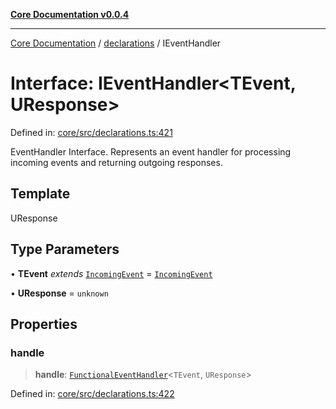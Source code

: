 [**Core Documentation v0.0.4**](../../README.md)

***

[Core Documentation](../../modules.md) / [declarations](../README.md) / IEventHandler

# Interface: IEventHandler\<TEvent, UResponse\>

Defined in: [core/src/declarations.ts:421](https://github.com/stonemjs/core/blob/4b1b931e44a5db2600109fa7ae2a8b532ed77730/src/declarations.ts#L421)

EventHandler Interface.
Represents an event handler for processing incoming events and returning outgoing responses.

## Template

UResponse

## Type Parameters

• **TEvent** *extends* [`IncomingEvent`](../../events/IncomingEvent/classes/IncomingEvent.md) = [`IncomingEvent`](../../events/IncomingEvent/classes/IncomingEvent.md)

• **UResponse** = `unknown`

## Properties

### handle

> **handle**: [`FunctionalEventHandler`](../type-aliases/FunctionalEventHandler.md)\<`TEvent`, `UResponse`\>

Defined in: [core/src/declarations.ts:422](https://github.com/stonemjs/core/blob/4b1b931e44a5db2600109fa7ae2a8b532ed77730/src/declarations.ts#L422)
